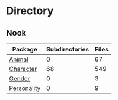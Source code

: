 # Directory
## Nook
|Package|Subdirectories|Files|
|---|---|---|
|[Animal](./animal)|0|67|
|[Character](./character)|68|549|
|[Gender](./gender)|0|3|
|[Personality](./personality)|0|9|
